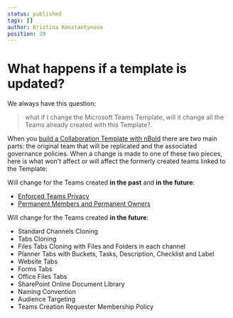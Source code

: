 ```yaml
---
status: published
tags: []
author: Kristina Konstantynova
position: 20
---
```

# What happens if a template is updated?

We always have this question:

> what if I change the Microsoft Teams Template, will it change all the Teams already created with this Template?.

When you [build a Collaboration Template with nBold](/collaboration-templates/create-a-new-collaboration-template) there are two main parts: the original team that will be replicated and the associated governance policies. When a change is made to one of these two pieces, here is what won't affect or will affect the formerly created teams linked to the Template:

Will change for the Teams created **in the past** and **in the future**:

* [Enforced Teams Privacy](/governance-policies/security-policy)
* [Permanent Members and Permanent Owners](/governance-policies/permanent-owners-and-members-policy)

Will change for the Teams created **in the future**:

* Standard Channels Cloning
* Tabs Cloning
* Files Tabs Cloning with Files and Folders in each channel
* Planner Tabs with Buckets, Tasks, Description, Checklist and Label
* Website Tabs
* Forms Tabs
* Office Files Tabs
* SharePoint Online Document Library
* Naming Convention
* Audience Targeting
* Teams Creation Requester Membership Policy